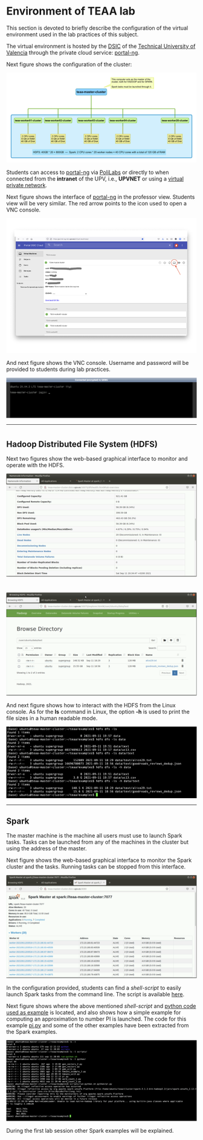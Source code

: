# Environment of TEAA lab

This section is devoted to briefly describe the configuration
of the virtual environment used in the lab practices of this
subject.

The virtual environment is hosted by the
[DSIC](https://www.dsic.upv.es)
of the
[Technical University of Valencia](https://www.upv.es)
through the private cloud service:
[portal-ng](https://portal-ng.dsic.upv.es).

Next figure shows the configuration of the cluster:

![Here](../figures/teaa-cluster-configuration.png)


Students can access to 
[portal-ng](https://portal-ng.dsic.upv.es)
via
[PoliLabs](https://polilabs.upv.es/uds/page/login) 
or directly to when connected from
the **intranet** of the UPV, i.e., **UPVNET** or
using a
[virtual private network](http://www.upv.es/contenidos/INFOACCESO/index.html).


Next figure shows the interface of
[portal-ng](https://portal-ng.dsic.upv.es) in the professor view.
Students view will be very similar.
The red arrow points to the icon used to open a VNC console.

![Here](../figures/screenshot-portal-ng-02.png)

And next figure shows the VNC console. Username and password
will be provided to students during lab practices.

![Here](../figures/screenshot-portal-ng-console.png)


******
#

## Hadoop Distributed File System (HDFS)

Next two figures show the web-based graphical interface 
to monitor and operate with the HDFS.

![Here](../figures/screenshot-hdfs-1.png)

#

![Here](../figures/screenshot-hdfs-2.png)

And next figure shows how to interact with the HDFS from the Linux console.
As for the **ls** command in Linux, the option **-h** is used to
print the file sizes in a human readable mode.

![Here](../figures/screenshot-hdfs-5.png)

******

## Spark

The master machine is the machine all users must use to launch Spark tasks.
Tasks can be launched from any of the machines in the cluster
but using the address of the master.

Next figure shows the web-based graphical interface
to monitor the Spark cluster and the tasks.
Running tasks can be stopped from this interface.

![Here](../figures/screenshot-spark-01.png)

In the configuration provided, students can find a *shell-script*
to easily launch Spark tasks from the command line.
The script is available [here](examples/scripts/run-python.sh).

Next figure shows where the above mentioned *shell-script* 
and [python code used as example](examples/python) is located,
and also shows how a simple example for computing an approximation
to number PI is launched. The code for this example [pi.py](examples/python/pi.py)
and some of the other examples have been extracted from the Spark examples.

![Here](../figures/screenshot-spark-02.png)

During the first lab session other Spark examples will be explained.

